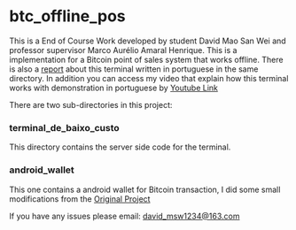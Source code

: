 # btc_offline_pos
This is a End of Course Work developed by student David Mao San Wei and professor supervisor Marco Aurélio Amaral Henrique. This is a implementation for a Bitcoin point of sales system that works offline. There is also a [report](/relatório_final_tfc_david.pdf) about this terminal written in portuguese in the same directory. In addition you can access my video that explain how this terminal works with demonstration in portuguese by [Youtube Link](https://youtu.be/moqMJZM8ooc)

There are two sub-directories in this project:

### terminal_de_baixo_custo
This directory contains the server side code for the terminal.

### android_wallet
This one contains a android wallet for Bitcoin transaction, I did some small modifications from the [Original Project](https://github.com/bitcoin-wallet/bitcoin-wallet)


If you have any issues please email: david_msw1234@163.com
